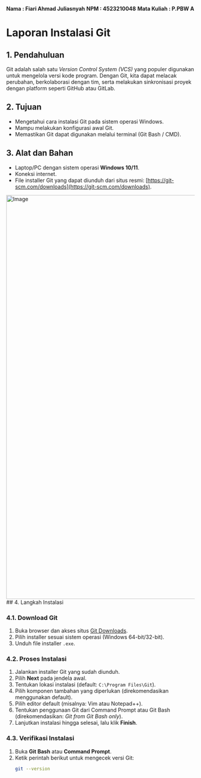 **Nama : Fiari Ahmad Juliasnyah**
**NPM : 4523210048**
**Mata Kuliah : P.PBW A**

# Laporan Instalasi Git

## 1. Pendahuluan
Git adalah salah satu *Version Control System (VCS)* yang populer digunakan untuk mengelola versi kode program. Dengan Git, kita dapat melacak perubahan, berkolaborasi dengan tim, serta melakukan sinkronisasi proyek dengan platform seperti GitHub atau GitLab.

## 2. Tujuan
- Mengetahui cara instalasi Git pada sistem operasi Windows.
- Mampu melakukan konfigurasi awal Git.
- Memastikan Git dapat digunakan melalui terminal (Git Bash / CMD).

## 3. Alat dan Bahan
- Laptop/PC dengan sistem operasi **Windows 10/11**.
- Koneksi internet.
- File installer Git yang dapat diunduh dari situs resmi: [https://git-scm.com/downloads](https://git-scm.com/downloads).
<img width="1920" height="1080" alt="Image" src="https://github.com/user-attachments/assets/b29e5d68-1165-4987-b0f7-5a1210390df8" />
## 4. Langkah Instalasi

### 4.1. Download Git
1. Buka browser dan akses situs [Git Downloads](https://git-scm.com/downloads).
2. Pilih installer sesuai sistem operasi (Windows 64-bit/32-bit).
3. Unduh file installer `.exe`.

### 4.2. Proses Instalasi
1. Jalankan installer Git yang sudah diunduh.
2. Pilih **Next** pada jendela awal.
3. Tentukan lokasi instalasi (default: `C:\Program Files\Git`).
4. Pilih komponen tambahan yang diperlukan (direkomendasikan menggunakan default).
5. Pilih editor default (misalnya: Vim atau Notepad++).
6. Tentukan penggunaan Git dari Command Prompt atau Git Bash (direkomendasikan: *Git from Git Bash only*).
7. Lanjutkan instalasi hingga selesai, lalu klik **Finish**.

### 4.3. Verifikasi Instalasi
1. Buka **Git Bash** atau **Command Prompt**.
2. Ketik perintah berikut untuk mengecek versi Git:
   ```bash
   git --version

